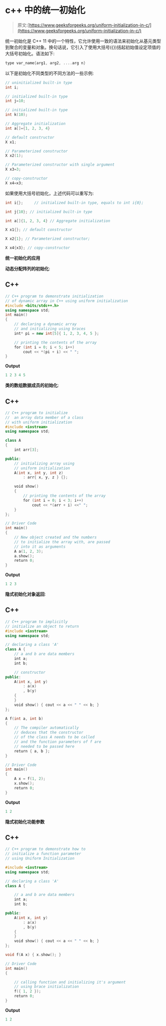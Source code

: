 # c++ 中的统一初始化

> 原文:[https://www.geeksforgeeks.org/uniform-initialization-in-c/](https://www.geeksforgeeks.org/uniform-initialization-in-c/)

统一初始化是 C++ 11 中的一个特性，它允许使用一致的语法来初始化从基元类型到聚合的变量和对象。换句话说，它引入了使用大括号({})括起初始值设定项值的大括号初始化。语法如下:

```cpp
type var_name{arg1, arg2, ....arg n}
```

以下是初始化不同类型的不同方法的一些示例:

```cpp
// uninitialized built-in type
int i;    

// initialized built-in type
int j=10; 

// initialized built-in type
int k(10);

// Aggregate initialization
int a[]={1, 2, 3, 4} 

// default constructor
X x1; 

// Parameterized constructor
X x2(1); 

// Parameterized constructor with single argument
X x3=3; 

// copy-constructor
X x4=x3; 
```

如果使用大括号初始化，上述代码可以重写为:

```cpp
int i{};     // initialized built-in type, equals to int i{0};

int j{10}; // initialized built-in type

int a[]{1, 2, 3, 4} // Aggregate initialization

X x1{}; // default constructor

X x2{1}; // Parameterized constructor;

X x4{x3}; // copy-constructor
```

**统一初始化的应用**

**动态分配阵列的初始化**:

## C++

```cpp
// C++ program to demonstrate initialization
// of dynamic array in C++ using uniform initialization
#include <bits/stdc++.h>
using namespace std;
int main()
{
    // declaring a dynamic array
    // and initializing using braces
    int* pi = new int[5]{ 1, 2, 3, 4, 5 };

    // printing the contents of the array
    for (int i = 0; i < 5; i++)
        cout << *(pi + i) << " ";
}
```

**Output**

```cpp
1 2 3 4 5 
```

**类的数组数据成员的初始化**:

## C++

```cpp
// C++ program to initialize
//  an array data member of a class
// with uniform initialization
#include <iostream>
using namespace std;

class A
{
    int arr[3];

public:
    // initializing array using
    // uniform initialization
    A(int x, int y, int z)
        : arr{ x, y, z } {};

    void show()
    {
        // printing the contents of the array
        for (int i = 0; i < 3; i++)
            cout << *(arr + i) <<" ";
    }
};

// Driver Code
int main()
{
    // New object created and the numbers
    // to initialize the array with, are passed
    // into it as arguments
    A a(1, 2, 3);
    a.show();
    return 0;
}
```

**Output**

```cpp
1 2 3 
```

**隐式初始化对象返回**:

## C++

```cpp
// C++ program to implicitly
// initialize an object to return
#include <iostream>
using namespace std;

// declaring a class 'A'
class A {
    // a and b are data members
    int a;
    int b;

    // constructor
public:
    A(int x, int y)
        : a(x)
        , b(y)
    {
    }
    void show() { cout << a << " " << b; }
};

A f(int a, int b)
{
    // The compiler automatically
    // deduces that the constructor
    // of the class A needs to be called
    // and the function parameters of f are
    // needed to be passed here
    return { a, b };
}

// Driver Code
int main()
{
    A x = f(1, 2);
    x.show();
    return 0;
}
```

**Output**

```cpp
1 2
```

**隐式初始化功能参数**

## C++

```cpp
// C++ program to demonstrate how to
// initialize a function parameter
// using Uniform Initialization

#include <iostream>
using namespace std;

// declaring a class 'A'
class A {

    // a and b are data members
    int a;
    int b;

public:
    A(int x, int y)
        : a(x)
        , b(y)
    {
    }
    void show() { cout << a << " " << b; }
};

void f(A x) { x.show(); }

// Driver Code
int main()
{

    // calling function and initializing it's argument
    // using brace initialization
    f({ 1, 2 });
    return 0;
}
```

**Output**

```cpp
1 2
```